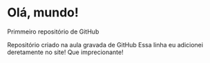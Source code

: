 # Olá, mundo!
 Primmeiro repositório de GitHub

Repositório criado na aula gravada de GitHub
Essa linha eu adicionei deretamente no site! Que imprecionante!
